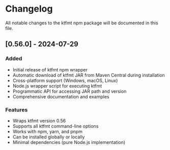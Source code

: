 # Changelog

All notable changes to the ktfmt npm package will be documented in this file.

## [0.56.0] - 2024-07-29

### Added
- Initial release of ktfmt npm wrapper
- Automatic download of ktfmt JAR from Maven Central during installation
- Cross-platform support (Windows, macOS, Linux)
- Node.js wrapper script for executing ktfmt
- Programmatic API for accessing JAR path and version
- Comprehensive documentation and examples

### Features
- Wraps ktfmt version 0.56
- Supports all ktfmt command-line options
- Works with npm, yarn, and pnpm
- Can be installed globally or locally
- Minimal dependencies (pure Node.js implementation)